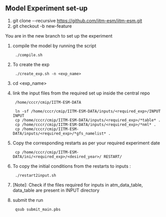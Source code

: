 ## Model Experiment set-up

1. git clone  --recursive https://github.com/iitm-esm/iitm-esm.git
2. git checkout -b new-feature

You are in the new branch to set up the experiment

1. compile the model by running the script

        ./compile.sh

2. To create the exp

        ./create_exp.sh -n <exp_name> 

3. cd <exp_name>

4. link the input files from the required set up inside the central repo 

        /home/cccr/cmip/IITM-ESM-DATA

        ln -sf /home/cccr/cmip/IITM-ESM-DATA/inputs/<required_exp>/INPUT INPUT
        cp /home/cccr/cmip/IITM-ESM-DATA/inputs/<required_exp>/*table* .
        cp /home/cccr/cmip/IITM-ESM-DATA/inputs/<required_exp>/*nml* .
        cp /home/cccr/cmip/IITM-ESM-DATA/inputs/<required_exp>/*gfs_namelist* .

5. Copy the corresponding restarts as per your required experiment date

        cp /home/cccr/cmip/IITM-ESM-DATA/ini/<required_exp>/<desired_year>/ RESTART/

6. To copy the initial conditions from the restarts to inputs :

        ./restart2input.sh

7. [Note]: Check if the files required for inputs in atm_data_table, data_table are present in INPUT directory

8. submit the run

        qsub submit_main.pbs






    





